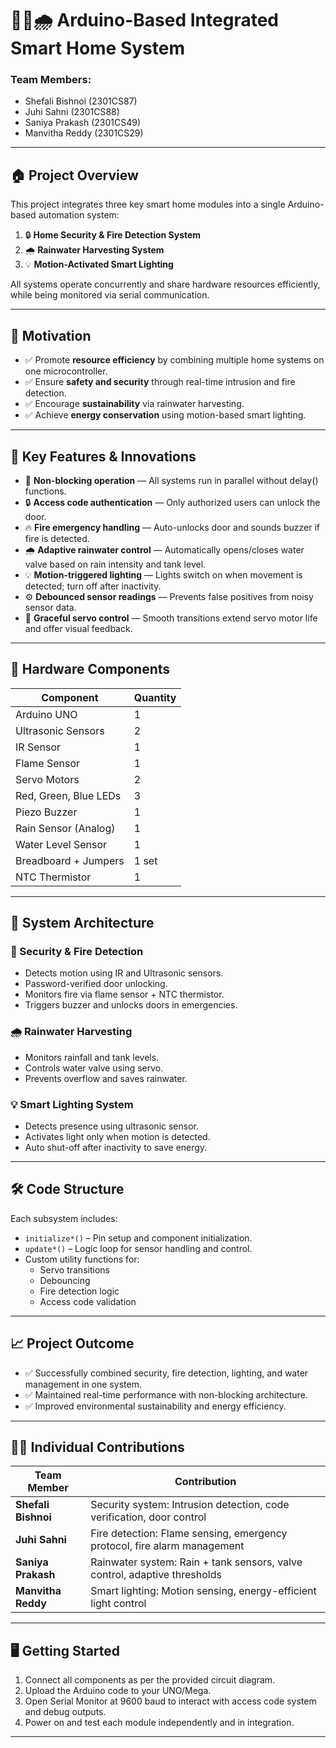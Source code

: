 # 🔐💡🌧️ Arduino-Based Integrated Smart Home System

### Team Members:
- Shefali Bishnoi (2301CS87)
- Juhi Sahni (2301CS88)
- Saniya Prakash (2301CS49)
- Manvitha Reddy (2301CS29)

---

## 🏠 Project Overview

This project integrates three key smart home modules into a single Arduino-based automation system:

1. 🔒 **Home Security & Fire Detection System**
2. 🌧️ **Rainwater Harvesting System**
3. 💡 **Motion-Activated Smart Lighting**

All systems operate concurrently and share hardware resources efficiently, while being monitored via serial communication.

---

## 🎯 Motivation

- ✅ Promote **resource efficiency** by combining multiple home systems on one microcontroller.
- ✅ Ensure **safety and security** through real-time intrusion and fire detection.
- ✅ Encourage **sustainability** via rainwater harvesting.
- ✅ Achieve **energy conservation** using motion-based smart lighting.

---

## 🚀 Key Features & Innovations

- 🔁 **Non-blocking operation** — All systems run in parallel without delay() functions.
- 🔒 **Access code authentication** — Only authorized users can unlock the door.
- 🔥 **Fire emergency handling** — Auto-unlocks door and sounds buzzer if fire is detected.
- 🌧️ **Adaptive rainwater control** — Automatically opens/closes water valve based on rain intensity and tank level.
- 💡 **Motion-triggered lighting** — Lights switch on when movement is detected; turn off after inactivity.
- ⚙️ **Debounced sensor readings** — Prevents false positives from noisy sensor data.
- 🧠 **Graceful servo control** — Smooth transitions extend servo motor life and offer visual feedback.

---

## 🔌 Hardware Components

| Component                 | Quantity |
|---------------------------|----------|
| Arduino UNO               | 1        |
| Ultrasonic Sensors        | 2        |
| IR Sensor                 | 1        |
| Flame Sensor              | 1        |
| Servo Motors              | 2        |
| Red, Green, Blue LEDs     | 3        |
| Piezo Buzzer              | 1        |
| Rain Sensor (Analog)      | 1        |
| Water Level Sensor        | 1        |
| Breadboard + Jumpers      | 1 set    |
| NTC Thermistor            | 1        |

---

## 🧩 System Architecture

### 🔐 Security & Fire Detection
- Detects motion using IR and Ultrasonic sensors.
- Password-verified door unlocking.
- Monitors fire via flame sensor + NTC thermistor.
- Triggers buzzer and unlocks doors in emergencies.

### 🌧️ Rainwater Harvesting
- Monitors rainfall and tank levels.
- Controls water valve using servo.
- Prevents overflow and saves rainwater.

### 💡 Smart Lighting System
- Detects presence using ultrasonic sensor.
- Activates light only when motion is detected.
- Auto shut-off after inactivity to save energy.

---

## 🛠️ Code Structure

Each subsystem includes:
- `initialize*()` – Pin setup and component initialization.
- `update*()` – Logic loop for sensor handling and control.
- Custom utility functions for:
  - Servo transitions
  - Debouncing
  - Fire detection logic
  - Access code validation

---

## 📈 Project Outcome

- ✅ Successfully combined security, fire detection, lighting, and water management in one system.
- ✅ Maintained real-time performance with non-blocking architecture.
- ✅ Improved environmental sustainability and energy efficiency.

---

## 👩‍💻 Individual Contributions

| Team Member       | Contribution                                                                 |
|-------------------|------------------------------------------------------------------------------|
| **Shefali Bishnoi** | Security system: Intrusion detection, code verification, door control       |
| **Juhi Sahni**      | Fire detection: Flame sensing, emergency protocol, fire alarm management    |
| **Saniya Prakash**  | Rainwater system: Rain + tank sensors, valve control, adaptive thresholds   |
| **Manvitha Reddy**  | Smart lighting: Motion sensing, energy-efficient light control              |

---

## 🖥️ Getting Started

1. Connect all components as per the provided circuit diagram.
2. Upload the Arduino code to your UNO/Mega.
3. Open Serial Monitor at 9600 baud to interact with access code system and debug outputs.
4. Power on and test each module independently and in integration.

---


